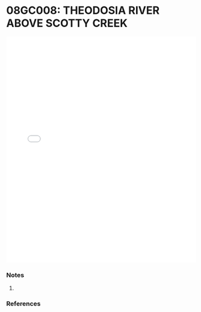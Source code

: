 # 08GC008: THEODOSIA RIVER ABOVE SCOTTY CREEK

<iframe src="/_static/stations/08GC008_fdc.html" width="100%" height="600" frameborder="0"></iframe>

### Notes
1. 

### References

